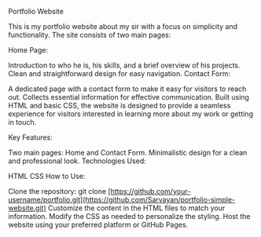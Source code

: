 Portfolio Website

This is my portfolio website about my sir with a focus on simplicity and functionality. The site consists of two main pages:

Home Page:

Introduction to who he is, his skills, and a brief overview of his projects.
Clean and straightforward design for easy navigation.
Contact Form:

A dedicated page with a contact form to make it easy for visitors to reach out.
Collects essential information for effective communication.
Built using HTML and basic CSS, the website is designed to provide a seamless experience for visitors interested in learning more about my work or getting in touch.

Key Features:

Two main pages: Home and Contact Form.
Minimalistic design for a clean and professional look.
Technologies Used:

HTML
CSS
How to Use:

Clone the repository: git clone [https://github.com/your-username/portfolio.git](https://github.com/Sarvayan/portfolio-simple-website.git)
Customize the content in the HTML files to match your information.
Modify the CSS as needed to personalize the styling.
Host the website using your preferred platform or GitHub Pages.
